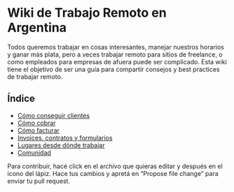 # Wiki de Trabajo Remoto en Argentina

Todos queremos trabajar en cosas interesantes, manejar nuestros horarios y ganar más plata, pero a veces trabajar remoto para sitios de freelance, o como empleados para empresas de afuera puede ser complicado. Esta wiki tiene el objetivo de ser una guía para compartir consejos y best practices de trabajar remoto. 

## Índice
- [Cómo conseguir clientes](ComoConseguirClientes.md)
- [Cómo cobrar](ComoCobrar.md)
- [Cómo facturar](ComoFacturar.md)
- [Invoices, contratos y formularios](InvoicesContratosYFormularios.md)
- [Lugares desde dónde trabajar](LugaresDesdeDondeTrabajar.md)
- [Comunidad](Comunidad.md)

Para contribuir, hacé click en el archivo que quieras editar y después en el icono del lápiz. Hace tus cambios y apretá en “Propose file change” para enviar tu pull request.
